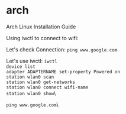 # arch
Arch Linux Installation Guide

Using iwctl to connect to wifi:

Let's check Connection:
```ping www.google.com```

Let's use iwctl:
```iwctl```\
```device list```\
```adapter ADAPTERNAME set-property Powered on```\
```station wlan0 scan```\
```station wlan0 get-networks```\
```station wlan0 connect wifi-name```\
```station wlan0 show```\

```ping www.google.com```\
